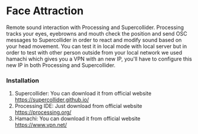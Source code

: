 # Face Attraction

Remote sound interaction with Processing and Supercollider. Processing tracks your eyes, eyebrowns and mouth check the position and send OSC messages to 
Supercollider in order to react and modify sound based on your head movement. You can test it in local mode with local server but in order to test with other 
person outside from your local network we used hamachi which gives you a VPN with an new IP, you'll have to configure this new IP in both Processing and 
Supercollider.

### Installation

1. Supercollider: You can download it from official website https://supercollider.github.io/
2. Processing IDE: Just download from official website https://processing.org/
3. Hamachi: You can download it from official website https://www.vpn.net/
